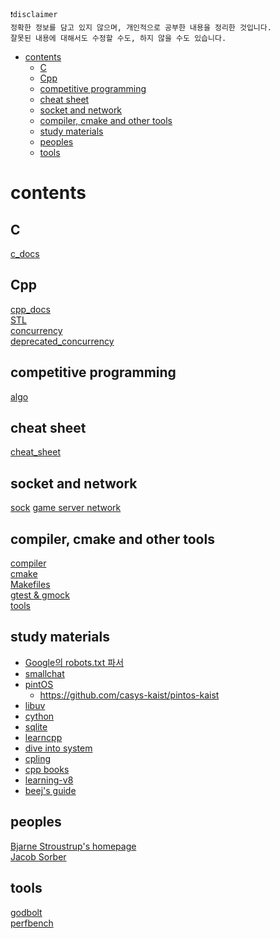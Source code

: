 ```text
❗disclaimer
정확한 정보를 담고 있지 않으며, 개인적으로 공부한 내용을 정리한 것입니다.
잘못된 내용에 대해서도 수정할 수도, 하지 않을 수도 있습니다.
```

<!-- toc -->

-   [contents](#contents)
    -   [C](#c)
    -   [Cpp](#cpp)
    -   [competitive programming](#competitive-programming)
    -   [cheat sheet](#cheat-sheet)
    -   [socket and network](#socket-and-network)
    -   [compiler, cmake and other tools](#compiler-cmake-and-other-tools)
    -   [study materials](#study-materials)
    -   [peoples](#peoples)
    -   [tools](#tools)

<!-- tocstop -->

# contents

## C

[c_docs](./c_docs.md)

## Cpp

[cpp_docs](./cpp_docs.md)  
[STL](./stl.md)  
[concurrency](./concurrency.md)  
[deprecated_concurrency](https://github.com/DarrenKwonDev/journey-to-concurrency)

## competitive programming

[algo](./algo.md)

## cheat sheet

[cheat_sheet](./cheat_sheet.md)

## socket and network

[sock](./sock.md)
[game server network](./game_server_network.md)

## compiler, cmake and other tools

[compiler](./compiler.md)  
[cmake](./cmake.md)  
[Makefiles](./Makefiles.md)  
[gtest & gmock](./gtestgmock.md)  
[tools](./tools.md)

## study materials

-   [Google의 robots.txt 파서](https://github.com/google/robotstxt)
-   [smallchat](https://github.com/antirez/smallchat)
-   [pintOS](https://casys-kaist.github.io/pintos-kaist/introduction/getting_started.html)
    -   https://github.com/casys-kaist/pintos-kaist
-   [libuv](https://libuv.org/)
-   [cython](https://github.com/cython/cython)
-   [sqlite](https://sqlite.org/src/doc/trunk/README.md)
-   [learncpp](https://www.learncpp.com/)
-   [dive into system](https://diveintosystems.org/book/index.html)
-   [cpling](https://github.com/rdjondo/cplings)
-   [cpp books](https://m.blog.naver.com/sssang97/221324271234)
-   [learning-v8](https://github.com/danbev/learning-v8)
-   [beej's guide](https://beej.us/guide/)

## peoples

[Bjarne Stroustrup's homepage](https://www.stroustrup.com/)  
[Jacob Sorber](https://www.youtube.com/watch?v=AYSISa95oJE&ab_channel=JacobSorber)

## tools

[godbolt](https://godbolt.org/)  
[perfbench](https://perfbench.com/)
